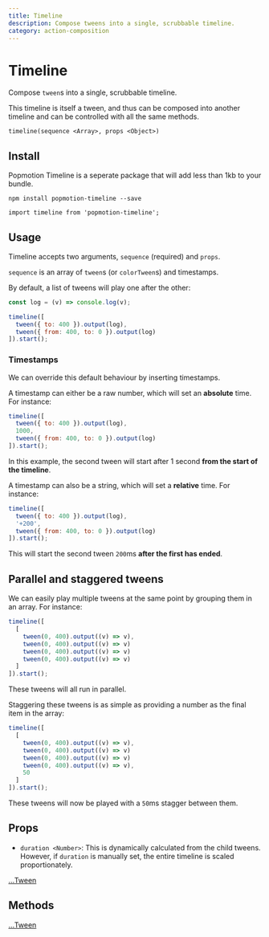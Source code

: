 ```yaml
---
title: Timeline
description: Compose tweens into a single, scrubbable timeline.
category: action-composition
---
```


# Timeline

Compose `tween`s into a single, scrubbable timeline.

This timeline is itself a tween, and thus can be composed into another timeline and can be controlled with all the same methods.

`timeline(sequence <Array>, props <Object>)`

## Install

Popmotion Timeline is a seperate package that will add less than 1kb to your bundle.

```
npm install popmotion-timeline --save
```

```
import timeline from 'popmotion-timeline';
```

## Usage

Timeline accepts two arguments, `sequence` (required) and `props`.

`sequence` is an array of `tween`s (or `colorTween`s) and timestamps.

By default, a list of tweens will play one after the other:

```javascript
const log = (v) => console.log(v);

timeline([
  tween({ to: 400 }).output(log),
  tween({ from: 400, to: 0 }).output(log)
]).start();
```

### Timestamps

We can override this default behaviour by inserting timestamps.

A timestamp can either be a raw number, which will set an **absolute** time. For instance:

```javascript
timeline([
  tween({ to: 400 }).output(log),
  1000,
  tween({ from: 400, to: 0 }).output(log)
]).start();
```

In this example, the second tween will start after 1 second **from the start of the timeline**.

A timestamp can also be a string, which will set a **relative** time. For instance:

```javascript
timeline([
  tween({ to: 400 }).output(log),
  '+200',
  tween({ from: 400, to: 0 }).output(log)
]).start();
```

This will start the second tween `200`ms **after the first has ended**.

## Parallel and staggered tweens

We can easily play multiple tweens at the same point by grouping them in an array. For instance:

```javascript
timeline([
  [
    tween(0, 400).output((v) => v),
    tween(0, 400).output((v) => v)
    tween(0, 400).output((v) => v)
    tween(0, 400).output((v) => v)
  ]
]).start();
```

These tweens will all run in parallel.

Staggering these tweens is as simple as providing a number as the final item in the array:

```javascript
timeline([
  [
    tween(0, 400).output((v) => v),
    tween(0, 400).output((v) => v)
    tween(0, 400).output((v) => v)
    tween(0, 400).output((v) => v),
    50
  ]
]).start();
```

These tweens will now be played with a `50`ms stagger between them.

## Props

- `duration <Number>`: This is dynamically calculated from the child tweens. However, if `duration` is manually set, the entire timeline is scaled proportionately.

[...Tween](/api/tween)

## Methods

[...Tween](/api/tween)
